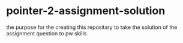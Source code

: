 # pointer-2-assignment-solution
the purpose for the creating this repositary to take the solution of the assignment question to pw skills
